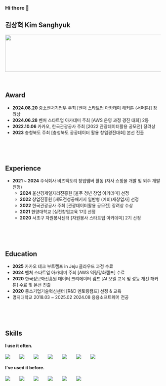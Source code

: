 


### Hi there 👋
## 김상혁 Kim Sanghyuk
  
<a href="https://www.gitanimals.org/en_US?utm_medium=image&utm_source=duckchanahn&utm_content=line">
  <img
    src="https://render.gitanimals.org/lines/duckchanahn"
    width="600"
    height="120"
  />
</a>
  
  

<br />
<br />
<br />

## Award
- **2024.08.20** 중소벤처기업부 주최 [벤처 스타트업 아카데미 해커톤 (서퍼톤)] 장려상 
- **2024.06.28** 벤처 스타트업 아카데미 주최 [AWS 운영 과정 경진 대회] 2등
- **2022.10.06** 카카오, 한국관광공사 주최 [2022 관광데이터활용 공모전] 장려상 
- **2023** 충청북도 주최 [충청북도 공공데이터 활용 창업경진대회] 본선 진출
<br />
<br />
<br />

## Experience
- **2021 ~ 2024** 주식회사 비즈팩토리 창업맴버 활동 (자사 쇼핑몰 개발 및 외주 개발 진행)
  - **2024** 울산경제일자리진흥원 [울주 청년 창업 아카데미] 선정 
  - **2022** 창업진흥원 [재도전성공패키지 일반형 (예비)재창업자] 선정
  - **2022** 한국관광공사 주최 [관광데이터활용 공모전] 장려상 수상
  - **2021** 한양대학교 [실전창업교육 1기] 선정
  - **2020** 서초구 자원봉사센터 [자원봉사 스타트업 아카데미] 2기 선정
<br />
<br />
<br />

## Education
- **2025** 카카오 테크 부트캠프 in Jeju 클라우드 과정 수료
- **2024** 벤처 스타트업 아카데미 주최 [AWS 역량강화캠프] 수료
- **2020** 한국정보화진흥원 데이터 크리에이터 캠프 [AI 모델 교육 및 성능 개선 해커톤] 수료 및 본선 진출
- **2020** 중소기업기술혁신센터 [R&D 멘토링캠프] 선정 & 교육
- 명지대학교 2018.03 ~ 2025.02 2024.08 응용소프트웨어 전공
<br />
<br />
<br />

## Skills
#### I use it often.
<div style="display:flex;gap:30px;flex-wrap:wrap;">
  <img src="https://img.shields.io/badge/Java-007396?style=for-the-badge&logo=Java&logoColor=white">
  <img src="https://img.shields.io/badge/Spring-6DB33F?style=flat-square&logo=Spring&logoColor=white">
  <img src="https://img.shields.io/badge/AWS-232F3E?style=for-the-badge&logo=amazonaws&logoColor=white">
  <img src="https://img.shields.io/badge/MySQL-4479A1?style=for-the-badge&logo=mysql&logoColor=white">
  <img src="https://img.shields.io/badge/Docker-2496ED?style=for-the-badge&logo=Docker&logoColor=white">
  <img src="https://img.shields.io/badge/Jenkins-D24939?style=for-the-badge&logo=Jenkins&logoColor=white">
  <img src="https://img.shields.io/badge/Postman-FF6C37?style=flat-square&logo=Postman&logoColor=white">
</div>

#### I've used it before.
<div style="display:flex;gap:30px;flex-wrap:wrap;">
  <img src="https://img.shields.io/badge/js-F7DF1E?style=for-the-badge&logo=javascript&logoColor=black">
  <img src="https://img.shields.io/badge/Node.js-339933?style=flat-square&logo=Node.js&logoColor=white">
  <img src="https://img.shields.io/badge/express-000000?style=for-the-badge&logo=express&logoColor=white">
  <img src="https://img.shields.io/badge/react-61DAFB?style=for-the-badge&logo=react&logoColor=black">
  <img src="https://img.shields.io/badge/Android-3DDC84?style=for-the-badge&logo=android&logoColor=white">
  <img src="https://img.shields.io/badge/Redis-DC382D?style=for-the-badge&logo=redis&logoColor=white">
</div>
<br />
<br />
<br />

<!--
**duckchanahn/duckchanahn** is a ✨ _special_ ✨ repository because its `README.md` (this file) appears on your GitHub profile.
